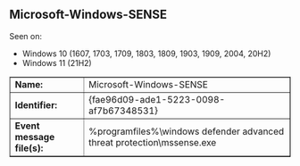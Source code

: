 ## Microsoft-Windows-SENSE

Seen on:
* Windows 10 (1607, 1703, 1709, 1803, 1809, 1903, 1909, 2004, 20H2)
* Windows 11 (21H2)

<table border="1" class="docutils">
  <tbody>
    <tr>
      <td><b>Name:</b></td>
      <td>Microsoft-Windows-SENSE</td>
    </tr>
    <tr>
      <td><b>Identifier:</b></td>
      <td>{fae96d09-ade1-5223-0098-af7b67348531}</td>
    </tr>
    <tr>
      <td><b>Event message file(s):</b></td>
      <td>%programfiles%\windows defender advanced threat protection\mssense.exe</td>
    </tr>
  </tbody>
</table>

&nbsp;

